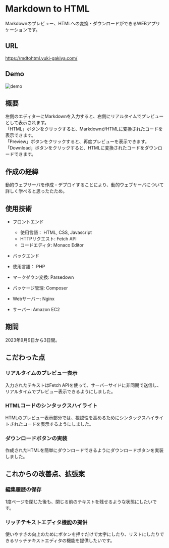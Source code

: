 # Markdown to HTML
Markdownのプレビュー、HTMLへの変換・ダウンロードができるWEBアプリケーションです。

## URL
https://mdtohtml.yuki-gakiya.com/

## Demo
![demo](https://github.com/AkinoJoey/MarkdownToHTML/assets/124570638/3709b3c6-0fb1-4510-8835-ccdcd764df34)

## 概要
左側のエディターにMarkdownを入力すると、右側にリアルタイムでプレビューとして表示されます。  
「HTML」ボタンをクリックすると、MarkdownがHTMLに変換されたコードを表示できます。  
「Preview」ボタンをクリックすると、再度プレビューを表示できます。  
「Download」ボタンをクリックすると、HTMLに変換されたコードをダウンロードできます。

## 作成の経緯
動的ウェブサーバを作成・デプロイすることにより、動的ウェブサーバについて詳しく学べると思ったたため。

## 使用技術
- フロントエンド
  - 使用言語： HTML, CSS, Javascript
  - HTTPリクエスト: Fetch API
  - コードエディタ: Monaco Editor

- バックエンド
 - 使用言語： PHP
 - マークダウン変換: Parsedown
 - パッケージ管理: Composer
 - Webサーバー: Nginx
 - サーバー: Amazon EC2

## 期間
2023年9月9日から3日間。

## こだわった点
### リアルタイムのプレビュー表示
入力されたテキストはFetch APIを使って、サーバーサイドに非同期で送信し、リアルタイムでプレビュー表示できるようにしました。

### HTMLコードのシンタックスハイライト
HTMLのプレビュー表示部分では、視認性を高めるためにシンタックスハイライトされたコードを表示するようにしました。

### ダウンロードボタンの実装
作成されたHTMLを簡単にダウンロードできるようにダウンロードボタンを実装しました。

## これからの改善点、拡張案
### 編集履歴の保存
1度ページを閉じた後も、閉じる前のテキストを残せるような状態にしたいです。

### リッチテキストエディタ機能の提供
使いやすさの向上のためにボタンを押すだけで太字にしたり、リストにしたりできるリッチテキストエディタの機能を提供したいです。
